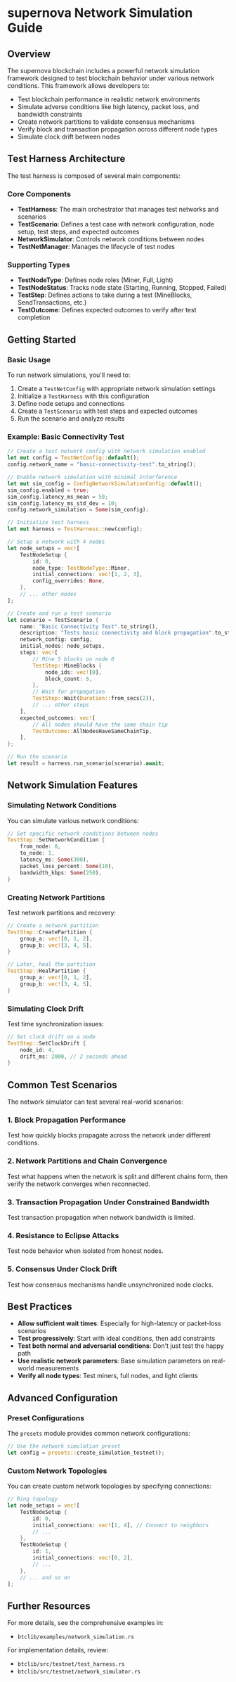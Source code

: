 # supernova Network Simulation Guide

## Overview

The supernova blockchain includes a powerful network simulation framework designed to test blockchain behavior under various network conditions. This framework allows developers to:

- Test blockchain performance in realistic network environments
- Simulate adverse conditions like high latency, packet loss, and bandwidth constraints
- Create network partitions to validate consensus mechanisms
- Verify block and transaction propagation across different node types
- Simulate clock drift between nodes

## Test Harness Architecture

The test harness is composed of several main components:

### Core Components

- **TestHarness**: The main orchestrator that manages test networks and scenarios
- **TestScenario**: Defines a test case with network configuration, node setup, test steps, and expected outcomes
- **NetworkSimulator**: Controls network conditions between nodes
- **TestNetManager**: Manages the lifecycle of test nodes

### Supporting Types

- **TestNodeType**: Defines node roles (Miner, Full, Light)
- **TestNodeStatus**: Tracks node state (Starting, Running, Stopped, Failed)
- **TestStep**: Defines actions to take during a test (MineBlocks, SendTransactions, etc.)
- **TestOutcome**: Defines expected outcomes to verify after test completion

## Getting Started

### Basic Usage

To run network simulations, you'll need to:

1. Create a `TestNetConfig` with appropriate network simulation settings
2. Initialize a `TestHarness` with this configuration
3. Define node setups and connections
4. Create a `TestScenario` with test steps and expected outcomes
5. Run the scenario and analyze results

### Example: Basic Connectivity Test

```rust
// Create a test network config with network simulation enabled
let mut config = TestNetConfig::default();
config.network_name = "basic-connectivity-test".to_string();

// Enable network simulation with minimal interference
let mut sim_config = ConfigNetworkSimulationConfig::default();
sim_config.enabled = true;
sim_config.latency_ms_mean = 50;
sim_config.latency_ms_std_dev = 10;
config.network_simulation = Some(sim_config);

// Initialize test harness
let mut harness = TestHarness::new(config);

// Setup a network with 4 nodes
let node_setups = vec![
    TestNodeSetup {
        id: 0,
        node_type: TestNodeType::Miner,
        initial_connections: vec![1, 2, 3],
        config_overrides: None,
    },
    // ... other nodes
];

// Create and run a test scenario
let scenario = TestScenario {
    name: "Basic Connectivity Test".to_string(),
    description: "Tests basic connectivity and block propagation".to_string(),
    network_config: config,
    initial_nodes: node_setups,
    steps: vec![
        // Mine 5 blocks on node 0
        TestStep::MineBlocks {
            node_ids: vec![0],
            block_count: 5,
        },
        // Wait for propagation
        TestStep::Wait(Duration::from_secs(2)),
        // ... other steps
    ],
    expected_outcomes: vec![
        // All nodes should have the same chain tip
        TestOutcome::AllNodesHaveSameChainTip,
    ],
};

// Run the scenario
let result = harness.run_scenario(scenario).await;
```

## Network Simulation Features

### Simulating Network Conditions

You can simulate various network conditions:

```rust
// Set specific network conditions between nodes
TestStep::SetNetworkCondition {
    from_node: 0,
    to_node: 1,
    latency_ms: Some(300),
    packet_loss_percent: Some(10),
    bandwidth_kbps: Some(250),
}
```

### Creating Network Partitions

Test network partitions and recovery:

```rust
// Create a network partition
TestStep::CreatePartition {
    group_a: vec![0, 1, 2],
    group_b: vec![3, 4, 5],
}

// Later, heal the partition
TestStep::HealPartition {
    group_a: vec![0, 1, 2],
    group_b: vec![3, 4, 5],
}
```

### Simulating Clock Drift

Test time synchronization issues:

```rust
// Set clock drift on a node
TestStep::SetClockDrift {
    node_id: 4,
    drift_ms: 2000, // 2 seconds ahead
}
```

## Common Test Scenarios

The network simulator can test several real-world scenarios:

### 1. Block Propagation Performance

Test how quickly blocks propagate across the network under different conditions.

### 2. Network Partitions and Chain Convergence

Test what happens when the network is split and different chains form, then verify the network converges when reconnected.

### 3. Transaction Propagation Under Constrained Bandwidth

Test transaction propagation when network bandwidth is limited.

### 4. Resistance to Eclipse Attacks

Test node behavior when isolated from honest nodes.

### 5. Consensus Under Clock Drift

Test how consensus mechanisms handle unsynchronized node clocks.

## Best Practices

- **Allow sufficient wait times**: Especially for high-latency or packet-loss scenarios
- **Test progressively**: Start with ideal conditions, then add constraints
- **Test both normal and adversarial conditions**: Don't just test the happy path
- **Use realistic network parameters**: Base simulation parameters on real-world measurements
- **Verify all node types**: Test miners, full nodes, and light clients

## Advanced Configuration

### Preset Configurations

The `presets` module provides common network configurations:

```rust
// Use the network simulation preset
let config = presets::create_simulation_testnet();
```

### Custom Network Topologies

You can create custom network topologies by specifying connections:

```rust
// Ring topology
let node_setups = vec![
    TestNodeSetup {
        id: 0,
        initial_connections: vec![1, 4], // Connect to neighbors
        // ...
    },
    TestNodeSetup {
        id: 1,
        initial_connections: vec![0, 2],
        // ...
    },
    // ... and so on
];
```

## Further Resources

For more details, see the comprehensive examples in:
- `btclib/examples/network_simulation.rs`

For implementation details, review:
- `btclib/src/testnet/test_harness.rs`
- `btclib/src/testnet/network_simulator.rs` 